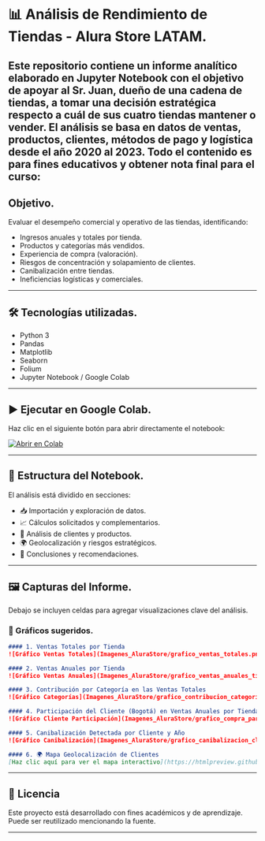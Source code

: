 # 📊 Análisis de Rendimiento de Tiendas - Alura Store LATAM.

Este repositorio contiene un informe analítico elaborado en Jupyter Notebook con el objetivo de apoyar al Sr. Juan, dueño de una cadena de tiendas, a tomar una decisión estratégica respecto a cuál de sus cuatro tiendas mantener o vender. El análisis se basa en datos de ventas, productos, clientes, métodos de pago y logística desde el año 2020 al 2023.
Todo el contenido es para fines educativos y obtener nota final para el curso:  
---

##  Objetivo.

Evaluar el desempeño comercial y operativo de las tiendas, identificando:
- Ingresos anuales y totales por tienda.
- Productos y categorías más vendidos.
- Experiencia de compra (valoración).
- Riesgos de concentración y solapamiento de clientes.
- Canibalización entre tiendas.
- Ineficiencias logísticas y comerciales.

---

## 🛠️ Tecnologías utilizadas.

- Python 3
- Pandas
- Matplotlib
- Seaborn
- Folium
- Jupyter Notebook / Google Colab

---

## ▶️ Ejecutar en Google Colab.

Haz clic en el siguiente botón para abrir directamente el notebook:

[![Abrir en Colab](https://colab.research.google.com/assets/colab-badge.svg)](https://colab.research.google.com/github/EuniceGarcia503/Challenge1_AluraStore/blob/main/AluraStoreLatam_FINAL_informe_con_graficos.ipynb)

---

## 📁 Estructura del Notebook.

El análisis está dividido en secciones:

- 📥 Importación y exploración de datos.
- 📈 Cálculos solicitados y complementarios.
- 🧾 Análisis de clientes y productos.
- 🌍 Geolocalización y riesgos estratégicos.
- 📌 Conclusiones y recomendaciones.

---

## 🖼️ Capturas del Informe.

Debajo se incluyen celdas para agregar visualizaciones clave del análisis.

### 📸 Gráficos sugeridos.

```markdown
#### 1. Ventas Totales por Tienda
![Gráfico Ventas Totales](Imagenes_AluraStore/grafico_ventas_totales.png)

#### 2. Ventas Anuales por Tienda
![Gráfico Ventas Anuales](Imagenes_AluraStore/grafico_ventas_anuales_tienda.png)

#### 3. Contribución por Categoría en las Ventas Totales
![Gráfico Categorías](Imagenes_AluraStore/grafico_contribucion_categorias_tienda.png)

#### 4. Participación del Cliente (Bogotá) en Ventas Anuales por Tienda
![Gráfico Cliente Participación](Imagenes_AluraStore/grafico_compra_participacion_anual_tienda.png)

#### 5. Canibalización Detectada por Cliente y Año
![Gráfico Canibalización](Imagenes_AluraStore/grafico_canibalizacion_cliente_year.png)

#### 6. 🌍 Mapa Geolocalización de Clientes
[Haz clic aquí para ver el mapa interactivo](https://htmlpreview.github.io/?https://raw.githubusercontent.com/EuniceGarcia503/Challenge1_AluraStore/main/Imagenes_AluraStore/mapa_geolocalizacion_clientes.html)
```

---

## 📄 Licencia

Este proyecto está desarrollado con fines académicos y de aprendizaje. Puede ser reutilizado mencionando la fuente.

---
